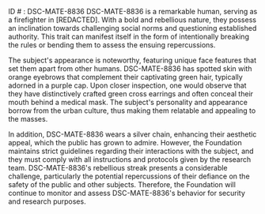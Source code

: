 ID # : DSC-MATE-8836
DSC-MATE-8836 is a remarkable human, serving as a firefighter in [REDACTED]. With a bold and rebellious nature, they possess an inclination towards challenging social norms and questioning established authority. This trait can manifest itself in the form of intentionally breaking the rules or bending them to assess the ensuing repercussions. 

The subject's appearance is noteworthy, featuring unique face features that set them apart from other humans. DSC-MATE-8836 has spotted skin with orange eyebrows that complement their captivating green hair, typically adorned in a purple cap. Upon closer inspection, one would observe that they have distinctively crafted green cross earrings and often conceal their mouth behind a medical mask. The subject's personality and appearance borrow from the urban culture, thus making them relatable and appealing to the masses. 

In addition, DSC-MATE-8836 wears a silver chain, enhancing their aesthetic appeal, which the public has grown to admire. However, the Foundation maintains strict guidelines regarding their interactions with the subject, and they must comply with all instructions and protocols given by the research team. DSC-MATE-8836's rebellious streak presents a considerable challenge, particularly the potential repercussions of their defiance on the safety of the public and other subjects. Therefore, the Foundation will continue to monitor and assess DSC-MATE-8836's behavior for security and research purposes.